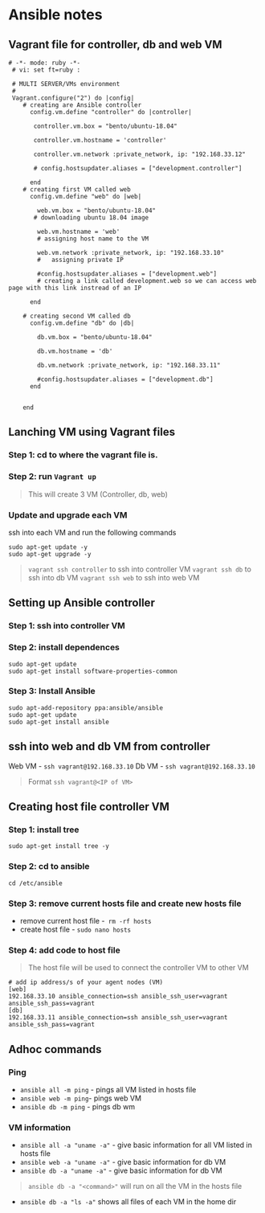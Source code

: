 # Ansible notes

## Vagrant file for controller, db and web VM

```
# -*- mode: ruby -*-
 # vi: set ft=ruby :

 # MULTI SERVER/VMs environment 
 #
 Vagrant.configure("2") do |config|
    # creating are Ansible controller
      config.vm.define "controller" do |controller|
        
       controller.vm.box = "bento/ubuntu-18.04"
       
       controller.vm.hostname = 'controller'
       
       controller.vm.network :private_network, ip: "192.168.33.12"
       
       # config.hostsupdater.aliases = ["development.controller"] 
       
      end 
    # creating first VM called web  
      config.vm.define "web" do |web|
        
        web.vm.box = "bento/ubuntu-18.04"
       # downloading ubuntu 18.04 image
    
        web.vm.hostname = 'web'
        # assigning host name to the VM
        
        web.vm.network :private_network, ip: "192.168.33.10"
        #   assigning private IP
        
        #config.hostsupdater.aliases = ["development.web"]
        # creating a link called development.web so we can access web page with this link instread of an IP   
            
      end
      
    # creating second VM called db
      config.vm.define "db" do |db|
        
        db.vm.box = "bento/ubuntu-18.04"
        
        db.vm.hostname = 'db'
        
        db.vm.network :private_network, ip: "192.168.33.11"
        
        #config.hostsupdater.aliases = ["development.db"]     
      end
    
    
    end
```


## Lanching VM using Vagrant files
### Step 1: cd to where the vagrant file is.
### Step 2: run `Vagrant up`

> This will create 3 VM (Controller, db, web)

### Update and upgrade each VM
ssh into each VM and run the following commands

```
sudo apt-get update -y
sudo apt-get upgrade -y

```
> `vagrant ssh controller` to ssh into controller VM
> `vagrant ssh db` to ssh into db VM
> `vagrant ssh web` to ssh into web VM

## Setting up  Ansible controller
### Step 1: ssh into controller VM
### Step 2: install dependences  

```
sudo apt-get update
sudo apt-get install software-properties-common 
``` 

### Step 3: Install Ansible

```
sudo apt-add-repository ppa:ansible/ansible
sudo apt-get update
sudo apt-get install ansible
```

## ssh into web and db VM from controller
Web VM - `ssh vagrant@192.168.33.10`
Db VM - `ssh vagrant@192.168.33.10`
> Format `ssh vagrant@<IP of VM>`


## Creating host file controller VM

### Step 1: install tree

`sudo apt-get install tree -y`

### Step 2: cd to ansible

`cd /etc/ansible`

### Step 3: remove current hosts file and create new hosts file

- remove current host file -` rm -rf hosts`
- create host file - `sudo nano hosts`

### Step 4: add code to host file

> The host file will be used to connect the controller VM to other VM

```
# add ip address/s of your agent nodes (VM)
[web]
192.168.33.10 ansible_connection=ssh ansible_ssh_user=vagrant ansible_ssh_pass=vagrant
[db]
192.168.33.11 ansible_connection=ssh ansible_ssh_user=vagrant ansible_ssh_pass=vagrant
```
## Adhoc commands 

### Ping

- `ansible all -m ping` - pings all VM listed in hosts file
- `ansible web -m ping`- pings web VM
- `ansible db -m ping` - pings db wm

### VM information

- `ansible all -a "uname -a"` - give basic information for all VM listed in hosts file
- `ansible web -a "uname -a"` - give basic information for db VM 
- `ansible db -a "uname -a"` - give basic information for db VM 

> `ansible db -a "<command>"` will run <command> on all the VM in the hosts file

- `ansible db -a "ls -a"` shows all files of each VM in the home dir



